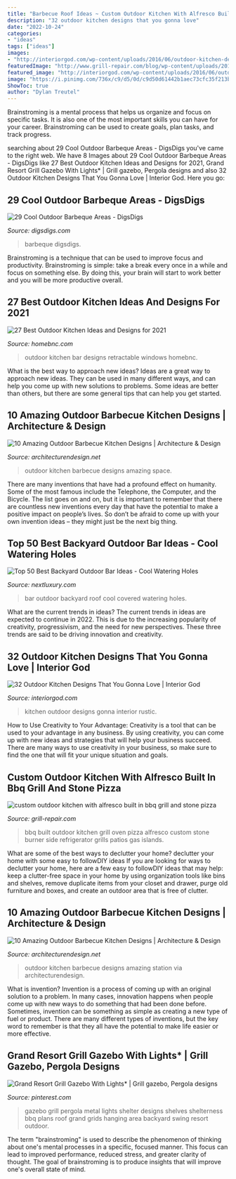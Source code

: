 ```yaml
---
title: "Barbecue Roof Ideas ~ Custom Outdoor Kitchen With Alfresco Built In Bbq Grill And Stone Pizza"
description: "32 outdoor kitchen designs that you gonna love"
date: "2022-10-24"
categories:
- "ideas"
tags: ["ideas"]
images:
- "http://interiorgod.com/wp-content/uploads/2016/06/outdoor-kitchen-designs.jpg"
featuredImage: "http://www.grill-repair.com/blog/wp-content/uploads/2010/10/grillislandoven1.jpg"
featured_image: "http://interiorgod.com/wp-content/uploads/2016/06/outdoor-kitchen-designs.jpg"
image: "https://i.pinimg.com/736x/c9/d5/0d/c9d50d61442b1aec73cfc35f213bbb56.jpg"
ShowToc: true
author: "Dylan Treutel"
---
```



Brainstroming is a mental process that helps us organize and focus on specific tasks. It is also one of the most important skills you can have for your career. Brainstroming can be used to create goals, plan tasks, and track progress.

	

		
searching about 29 Cool Outdoor Barbeque Areas - DigsDigs you've came to the right web. We have 8 Images about 29 Cool Outdoor Barbeque Areas - DigsDigs like 27 Best Outdoor Kitchen Ideas and Designs for 2021, Grand Resort Grill Gazebo With Lights* | Grill gazebo, Pergola designs and also 32 Outdoor Kitchen Designs That You Gonna Love | Interior God. Here you go:
		
    
## 29 Cool Outdoor Barbeque Areas - DigsDigs

<img loading=lazy src="https://www.digsdigs.com/photos/cool-outdoor-barbeque-areas-26-554x277.jpg" onerror="this.onerror=null;this.src='https://tse1.mm.bing.net/th?id=OIP.DJDE40VxIr1gc409nNu2rAHaDt&amp;pid=15.1';" alt="29 Cool Outdoor Barbeque Areas - DigsDigs">

_Source: digsdigs.com_

>barbeque digsdigs. 

	

Brainstroming is a technique that can be used to improve focus and productivity. Brainstroming is simple: take a break every once in a while and focus on something else. By doing this, your brain will start to work better and you will be more productive overall.

    
## 27 Best Outdoor Kitchen Ideas And Designs For 2021

<img loading=lazy src="https://homebnc.com/homeimg/2017/03/21-outdoor-kitchen-ideas-homebnc.jpg" onerror="this.onerror=null;this.src='https://tse3.mm.bing.net/th?id=OIP.U241TEaKutuPZwQwjQgxpgHaLH&amp;pid=15.1';" alt="27 Best Outdoor Kitchen Ideas and Designs for 2021">

_Source: homebnc.com_

>outdoor kitchen bar designs retractable windows homebnc. 

	

What is the best way to approach new ideas?
Ideas are a great way to approach new ideas. They can be used in many different ways, and can help you come up with new solutions to problems. Some ideas are better than others, but there are some general tips that can help you get started.

    
## 10 Amazing Outdoor Barbecue Kitchen Designs | Architecture &amp; Design

<img loading=lazy src="https://cdn.architecturendesign.net/wp-content/uploads/2014/09/2156.jpg" onerror="this.onerror=null;this.src='https://tse2.mm.bing.net/th?id=OIP.ZDak4sHjEuIrL4HYRZznfgHaFk&amp;pid=15.1';" alt="10 Amazing Outdoor Barbecue Kitchen Designs | Architecture &amp; Design">

_Source: architecturendesign.net_

>outdoor kitchen barbecue designs amazing space. 

	

There are many inventions that have had a profound effect on humanity. Some of the most famous include the Telephone, the Computer, and the Bicycle. The list goes on and on, but it is important to remember that there are countless new inventions every day that have the potential to make a positive impact on people’s lives. So don’t be afraid to come up with your own invention ideas – they might just be the next big thing.

    
## Top 50 Best Backyard Outdoor Bar Ideas - Cool Watering Holes

<img loading=lazy src="http://nextluxury.com/wp-content/uploads/covered-tin-roof-outdoor-bar-ideas.jpg" onerror="this.onerror=null;this.src='https://tse4.mm.bing.net/th?id=OIP.4HDjVfiEmesOo7J0pUBWqQAAAA&amp;pid=15.1';" alt="Top 50 Best Backyard Outdoor Bar Ideas - Cool Watering Holes">

_Source: nextluxury.com_

>bar outdoor backyard roof cool covered watering holes. 

	

What are the current trends in ideas?
The current trends in ideas are expected to continue in 2022. This is due to the increasing popularity of creativity, progressivism, and the need for new perspectives. These three trends are said to be driving innovation and creativity.

    
## 32 Outdoor Kitchen Designs That You Gonna Love | Interior God

<img loading=lazy src="http://interiorgod.com/wp-content/uploads/2016/06/outdoor-kitchen-designs.jpg" onerror="this.onerror=null;this.src='https://tse4.mm.bing.net/th?id=OIP.-1kZI9_cJX4jvitOvhFTDQHaJn&amp;pid=15.1';" alt="32 Outdoor Kitchen Designs That You Gonna Love | Interior God">

_Source: interiorgod.com_

>kitchen outdoor designs gonna interior rustic. 

	

How to Use Creativity to Your Advantage:
Creativity is a tool that can be used to your advantage in any business. By using creativity, you can come up with new ideas and strategies that will help your business succeed. There are many ways to use creativity in your business, so make sure to find the one that will fit your unique situation and goals.

    
## Custom Outdoor Kitchen With Alfresco Built In Bbq Grill And Stone Pizza

<img loading=lazy src="http://www.grill-repair.com/blog/wp-content/uploads/2010/10/grillislandoven1.jpg" onerror="this.onerror=null;this.src='https://tse1.mm.bing.net/th?id=OIP.IhaYtDOXxJ5gjfqZgvENiQHaFj&amp;pid=15.1';" alt="custom outdoor kitchen with alfresco built in bbq grill and stone pizza">

_Source: grill-repair.com_

>bbq built outdoor kitchen grill oven pizza alfresco custom stone burner side refrigerator grills patios gas islands. 

	

What are some of the best ways to declutter your home?
declutter your home with some easy to followDIY ideas 
If you are looking for ways to declutter your home, here are a few easy to followDIY ideas that may help: keep a clutter-free space in your home by using organization tools like bins and shelves, remove duplicate items from your closet and drawer, purge old furniture and boxes, and create an outdoor area that is free of clutter.

    
## 10 Amazing Outdoor Barbecue Kitchen Designs | Architecture &amp; Design

<img loading=lazy src="https://cdn.architecturendesign.net/wp-content/uploads/2014/09/1074.jpg" onerror="this.onerror=null;this.src='https://tse4.mm.bing.net/th?id=OIP.KHGW3xsA_SOYUaSNyiPqTAHaLG&amp;pid=15.1';" alt="10 Amazing Outdoor Barbecue Kitchen Designs | Architecture &amp; Design">

_Source: architecturendesign.net_

>outdoor kitchen barbecue designs amazing station via architecturendesign. 

	

What is invention?
Invention is a process of coming up with an original solution to a problem. In many cases, innovation happens when people come up with new ways to do something that had been done before. Sometimes, invention can be something as simple as creating a new type of fuel or product. There are many different types of inventions, but the key word to remember is that they all have the potential to make life easier or more effective.

    
## Grand Resort Grill Gazebo With Lights* | Grill Gazebo, Pergola Designs

<img loading=lazy src="https://i.pinimg.com/736x/c9/d5/0d/c9d50d61442b1aec73cfc35f213bbb56.jpg" onerror="this.onerror=null;this.src='https://tse2.mm.bing.net/th?id=OIP.fGr4gyRL82vUQdIiauVKVgHaHa&amp;pid=15.1';" alt="Grand Resort Grill Gazebo With Lights* | Grill gazebo, Pergola designs">

_Source: pinterest.com_

>gazebo grill pergola metal lights shelter designs shelves shelterness bbq plans roof grand grids hanging area backyard swing resort outdoor. 

	

The term "brainstroming" is used to describe the phenomenon of thinking about one's mental processes in a specific, focused manner. This focus can lead to improved performance, reduced stress, and greater clarity of thought. The goal of brainstroming is to produce insights that will improve one's overall state of mind.

